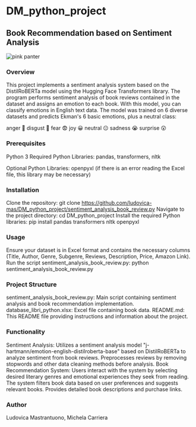 # DM_python_project
## Book Recommendation based on Sentiment Analysis
![pink panter](https://media1.giphy.com/media/v1.Y2lkPTc5MGI3NjExOGxuMzBwa2VoeGJnM2p6NGIzcXp6azNrMWM2Z2xmN29vOTh4dWZ5OSZlcD12MV9pbnRlcm5hbF9naWZfYnlfaWQmY3Q9Zw/ZCmDhIFeF1s2c/giphy.gif)

### Overview
This project implements a sentiment analysis system based on the DistilRoBERTa model using the Hugging Face Transformers library. The program performs sentiment analysis of book reviews contained in the dataset and assigns an emotion to each book. With this model, you can classify emotions in English text data. The model was trained on 6 diverse datasets and predicts Ekman's 6 basic emotions, plus a neutral class:

anger 🤬 disgust 🤢 fear 😨 joy 😀 neutral 😐 sadness 😭 surprise 😲
### Prerequisites
Python 3
Required Python Libraries: pandas, transformers, nltk

Optional Python Libraries: openpyxl (if there is an error reading the Excel file, this library may be necessary)
### Installation
Clone the repository:
git clone https://github.com/ludovica-mas/DM_python_project/sentiment_analysis_book_review.py 
Navigate to the project directory:
cd DM_python_project 
Install the required Python libraries:
pip install pandas transformers nltk openpyxl 
### Usage
Ensure your dataset is in Excel format and contains the necessary columns (Title, Author, Genre, Subgenre, Reviews, Description, Price, Amazon Link).
Run the script sentiment_analysis_book_review.py:
python sentiment_analysis_book_review.py 
### Project Structure
sentiment_analysis_book_review.py: Main script containing sentiment analysis and book recommendation implementation.
database_libri_python.xlsx: Excel file containing book data.
README.md: This README file providing instructions and information about the project.
### Functionality
Sentiment Analysis:
Utilizes a sentiment analysis model "j-hartmann/emotion-english-distilroberta-base" based on DistilRoBERTa to analyze sentiment from book reviews.
Preprocesses reviews by removing stopwords and other data cleaning methods before analysis.
Book Recommendation System:
Users interact with the system by selecting desired literary genres and emotional experiences they seek from reading.
The system filters book data based on user preferences and suggests relevant books.
Provides detailed book descriptions and purchase links.
### Author
Ludovica Mastrantuono, Michela Carriera

